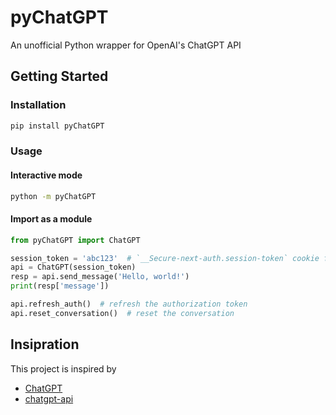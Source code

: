 # pyChatGPT

An unofficial Python wrapper for OpenAI's ChatGPT API

## Getting Started

### Installation

```bash
pip install pyChatGPT
```

### Usage

#### Interactive mode

```bash
python -m pyChatGPT
```

#### Import as a module

```python
from pyChatGPT import ChatGPT

session_token = 'abc123'  # `__Secure-next-auth.session-token` cookie from https://chat.openai.com/chat
api = ChatGPT(session_token)
resp = api.send_message('Hello, world!')
print(resp['message'])

api.refresh_auth()  # refresh the authorization token
api.reset_conversation()  # reset the conversation
```

## Insipration

This project is inspired by

-   [ChatGPT](https://github.com/acheong08/ChatGPT)
-   [chatgpt-api](https://github.com/transitive-bullshit/chatgpt-api)
